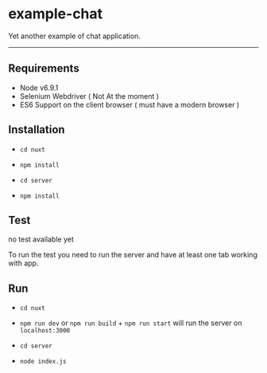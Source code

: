 # example-chat
Yet another example of chat application.

----------

## Requirements ##
- Node v6.9.1
- Selenium Webdriver ( Not At the moment )
- ES6 Support on the client browser ( must have a modern browser )

## Installation ##

- `cd nuxt`
- `npm install`

- `cd server`
- `npm install`

## Test ##
no test available yet
 
To run the test you need to run the server and have at least one tab working with app.

## Run ##
- `cd nuxt`
- `npm run dev` or `npm run build` + `npm run start` will run the server on `localhost:3000`

- `cd server`
- `node index.js`